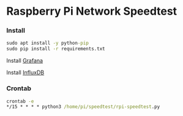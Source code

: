 # Raspberry Pi Network Speedtest

### Install
```cmd
sudo apt install -y python-pip
sudo pip install -r requirements.txt
```

Install [Grafana](https://grafana.com/tutorials/install-grafana-on-raspberry-pi/) 

Install [InfluxDB](https://pimylifeup.com/raspberry-pi-influxdb/) 

### Crontab
```cmd
crontab -e
*/15 * * * * python3 /home/pi/speedtest/rpi-speedtest.py
```